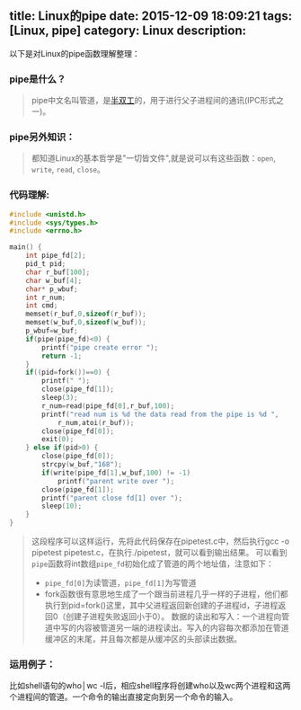 title: Linux的pipe
date: 2015-12-09 18:09:21
tags: [Linux, pipe]
category: Linux
description:
---
以下是对Linux的pipe函数理解整理：

<!--more-->
### pipe是什么？

> pipe中文名叫管道，是[半双工](/2015/12/09/通讯术语：全双工、半双工、单工/)的，用于进行父子进程间的通讯(IPC形式之一)。

### pipe另外知识：

> 都知道Linux的基本哲学是"一切皆文件",就是说可以有这些函数：`open`, `write`, `read`, `close`。

### 代码理解:
``` c
#include <unistd.h>
#include <sys/types.h>
#include <errno.h>

main() {
	int pipe_fd[2];
	pid_t pid;
	char r_buf[100];
	char w_buf[4];
	char* p_wbuf;
	int r_num;
	int cmd;
	memset(r_buf,0,sizeof(r_buf));
	memset(w_buf,0,sizeof(w_buf));
	p_wbuf=w_buf;
	if(pipe(pipe_fd)<0) {
		printf("pipe create error ");
		return -1;
	}
	if((pid=fork())==0) {
		printf(" ");
		close(pipe_fd[1]);
		sleep(3);
		r_num=read(pipe_fd[0],r_buf,100);
		printf("read num is %d the data read from the pipe is %d ",
			r_num,atoi(r_buf));
		close(pipe_fd[0]);
		exit(0);
	} else if(pid>0) {
		close(pipe_fd[0]);
		strcpy(w_buf,"168");
		if(write(pipe_fd[1],w_buf,100) != -1)
			printf("parent write over ");
		close(pipe_fd[1]);
		printf("parent close fd[1] over ");
		sleep(10);
	}
}
```
> 这段程序可以这样运行，先将此代码保存在pipetest.c中，然后执行gcc -o pipetest pipetest.c，在执行./pipetest，就可以看到输出结果。
> 可以看到`pipe`函数将int数组`pipe_fd`初始化成了管道的两个地址值，注意如下：
> - `pipe_fd[0]`为读管道，`pipe_fd[1]`为写管道
> - fork函数很有意思地生成了一个跟当前进程几乎一样的子进程，他们都执行到pid=fork()这里，其中父进程返回新创建的子进程id，子进程返回0（创建子进程失败返回小于0）。
数据的读出和写入：一个进程向管道中写的内容被管道另一端的进程读出。写入的内容每次都添加在管道缓冲区的末尾，并且每次都是从缓冲区的头部读出数据。
### 运用例子：
比如shell语句的who│wc -l后，相应shell程序将创建who以及wc两个进程和这两个进程间的管道。一个命令的输出直接定向到另一个命令的输入。